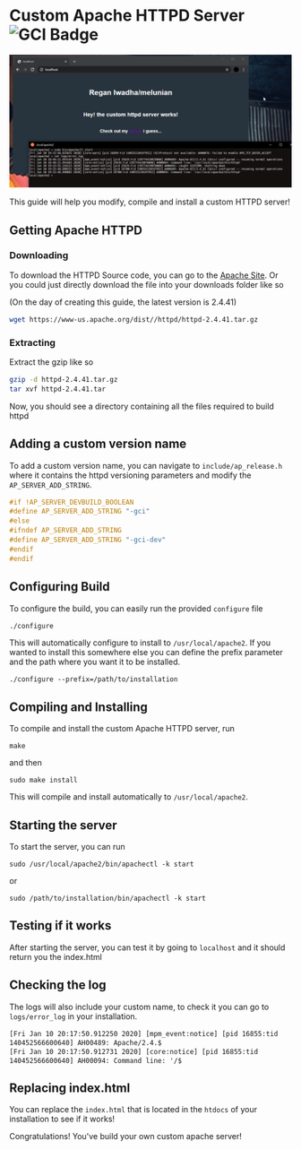 # Custom Apache HTTPD Server ![GCI Badge](https://img.shields.io/badge/Google%20Code%20In-JBoss%20Community-red?style=flatr&labelColor=fdb900&link=https://codein.withgoogle.com/organizations/jboss-community/)
![Screenshot of its working](https://github.com/reaganiwadha/custom-httpd/blob/master/screenshot.png?raw=true)

This guide will help you modify, compile and install a custom HTTPD server!

## Getting Apache HTTPD
### Downloading
To download the HTTPD Source code, you can go to the [Apache Site](http://httpd.apache.org/docs/current/install.html). Or you could just directly download the file into your downloads folder like so

(On the day of creating this guide, the latest version is 2.4.41)
```bash
wget https://www-us.apache.org/dist//httpd/httpd-2.4.41.tar.gz
```

### Extracting
Extract the gzip like so
```bash
gzip -d httpd-2.4.41.tar.gz
tar xvf httpd-2.4.41.tar
```
Now, you should see a directory containing all the files required to build httpd

## Adding a custom version name
To add a custom version name, you can navigate to ```include/ap_release.h``` where it contains the httpd versioning parameters and modify the ```AP_SERVER_ADD_STRING```.

```cpp
#if !AP_SERVER_DEVBUILD_BOOLEAN
#define AP_SERVER_ADD_STRING "-gci"
#else
#ifndef AP_SERVER_ADD_STRING
#define AP_SERVER_ADD_STRING "-gci-dev"
#endif
#endif
```

## Configuring Build
To configure the build, you can easily run the provided ```configure``` file
```bash
./configure
```

This will automatically configure to install to ```/usr/local/apache2```. If you wanted to install this somewhere else you can define the prefix parameter and the path where you want it to be installed.

```
./configure --prefix=/path/to/installation
```

## Compiling and Installing
To compile and install the custom Apache HTTPD server, run 
```
make
``` 
and then 
```
sudo make install
```

This will compile and install automatically to ```/usr/local/apache2```.

## Starting the server
To start the server, you can run
```
sudo /usr/local/apache2/bin/apachectl -k start
```
or
```
sudo /path/to/installation/bin/apachectl -k start
```

## Testing if it works
After starting the server, you can test it by going to ```localhost``` and it should return you the index.html

## Checking the log
The logs will also include your custom name, to check it you can go to ```logs/error_log``` in your installation.

```
[Fri Jan 10 20:17:50.912250 2020] [mpm_event:notice] [pid 16855:tid 140452566600640] AH00489: Apache/2.4.$
[Fri Jan 10 20:17:50.912731 2020] [core:notice] [pid 16855:tid 140452566600640] AH00094: Command line: '/$
```

## Replacing index.html
You can replace the ```index.html``` that is located in the ```htdocs``` of your installation to see if it works! 

Congratulations! You've build your own custom apache server!
